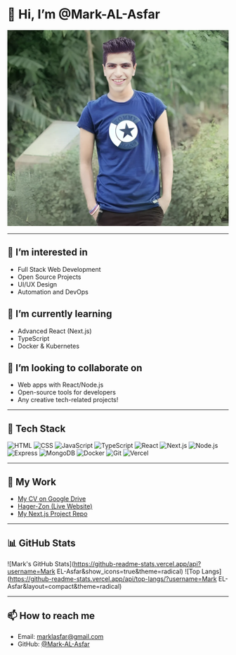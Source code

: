 # 👋 Hi, I’m @Mark-AL-Asfar

![Mark](https://raw.githubusercontent.com/Mark-Lasfar/MGZon/refs/heads/main/public/images/ibrahim_elasfar.png)

---

## 👀 I’m interested in
- Full Stack Web Development
- Open Source Projects
- UI/UX Design
- Automation and DevOps

## 🌱 I’m currently learning
- Advanced React (Next.js)
- TypeScript
- Docker & Kubernetes

## 💞️ I’m looking to collaborate on
- Web apps with React/Node.js
- Open-source tools for developers
- Any creative tech-related projects!

---

## 🧰 Tech Stack
![HTML](https://img.shields.io/badge/-HTML5-E34F26?style=flat&logo=html5&logoColor=fff)
![CSS](https://img.shields.io/badge/-CSS3-1572B6?style=flat&logo=css3)
![JavaScript](https://img.shields.io/badge/-JavaScript-F7DF1E?style=flat&logo=javascript&logoColor=000)
![TypeScript](https://img.shields.io/badge/-TypeScript-3178C6?style=flat&logo=typescript&logoColor=fff)
![React](https://img.shields.io/badge/-React-61DAFB?style=flat&logo=react&logoColor=000)
![Next.js](https://img.shields.io/badge/-Next.js-000?style=flat&logo=nextdotjs)
![Node.js](https://img.shields.io/badge/-Node.js-339933?style=flat&logo=node.js&logoColor=fff)
![Express](https://img.shields.io/badge/-Express-000?style=flat&logo=express&logoColor=fff)
![MongoDB](https://img.shields.io/badge/-MongoDB-47A248?style=flat&logo=mongodb&logoColor=fff)
![Docker](https://img.shields.io/badge/-Docker-2496ED?style=flat&logo=docker&logoColor=fff)
![Git](https://img.shields.io/badge/-Git-F05032?style=flat&logo=git&logoColor=fff)
![Vercel](https://img.shields.io/badge/-Vercel-000?style=flat&logo=vercel)

---

## 📂 My Work
- [My CV on Google Drive](https://drive.google.com/file/d/1-wr3dvpYtgAgAY9lc7pva_Dohoy9IdMk/view?usp=drivesdk)
- [Hager-Zon (Live Website)](https://hager-zon.vercel.app/)
- [My Next.js Project Repo](https://github.com/Mark-Lasfar/my-nextjs-project)

---

## 📊 GitHub Stats
![Mark's GitHub Stats](https://github-readme-stats.vercel.app/api?username=Mark EL-Asfar&show_icons=true&theme=radical)
![Top Langs](https://github-readme-stats.vercel.app/api/top-langs/?username=Mark EL-Asfar&layout=compact&theme=radical)

---

## 📫 How to reach me
- Email: [marklasfar@gmail.com](mailto:marklasfar@gmail.com)
- GitHub: [@Mark-AL-Asfar](https://github.com/Mark-AL-Asfar)

<!---
Mark EL-Asfar/Mark EL-Asfar is a ✨ special ✨ repository because its `README.md` (this file) appears on your GitHub profile.
You can click the Preview link to take a look at your changes.
--->